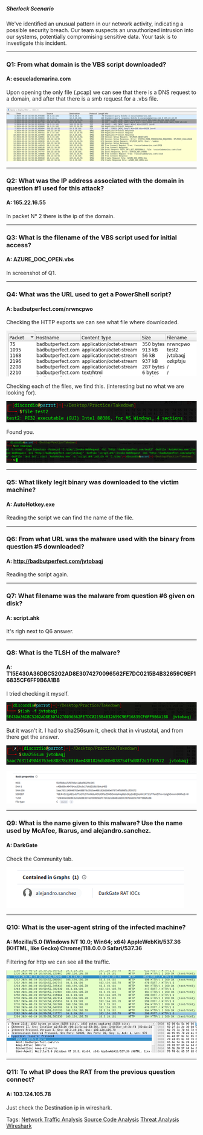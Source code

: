 
##### Sherlock Scenario

We've identified an unusual pattern in our network activity, indicating a possible security breach. Our team suspects an unauthorized intrusion into our systems, potentially compromising sensitive data. Your task is to investigate this incident.

___

### Q1: From what domain is the VBS script downloaded?

#### A: escuelademarina.com

Upon opening the only file (.pcap) we can see that there is a DNS request to a domain, and after that there is a smb request for a .vbs file.

![](../../Img/Pasted%20image%2020250516023042.png)

___

### Q2: What was the IP address associated with the domain in question #1 used for this attack?

#### A: 165.22.16.55

In packet N° 2 there is the ip of the domain.

___

### Q3: What is the filename of the VBS script used for initial access?

#### A: AZURE_DOC_OPEN.vbs

In screenshot of Q1.

___

### Q4: What was the URL used to get a PowerShell script?

#### A: badbutperfect.com/nrwncpwo

Checking the HTTP exports we can see what file where downloaded.

![](../../Img/Pasted%20image%2020250516023952.png)

Checking each of the files, we find this. (interesting but no what we are looking for).

![](../../Img/Pasted%20image%2020250516024112.png)

Found you.

![](../../Img/Pasted%20image%2020250516024434.png)

___

### Q5: What likely legit binary was downloaded to the victim machine?

#### A: AutoHotkey.exe

Reading the script we can find the name of the file.

___

### Q6: From what URL was the malware used with the binary from question #5 downloaded?

#### A: http://badbutperfect.com/jvtobaqj

Reading the script again.

___

### Q7: What filename was the malware from question #6 given on disk?

#### A: script.ahk

It's righ next to Q6 answer.

___

### Q8: What is the TLSH of the malware?

#### A: T15E430A36DBC5202AD8E3074270096562FE7DC0215B4B32659C9EF16835CF6FF9B6A1B8

I tried checking it myself.

![](../../Img/Pasted%20image%2020250516030309.png)

But it wasn't it.
I had to sha256sum it, check that in virustotal, and from there get the answer.

![](../../Img/Pasted%20image%2020250516030416.png)

![](../../Img/Pasted%20image%2020250516030431.png)

___

### Q9: What is the name given to this malware? Use the name used by McAfee, Ikarus, and alejandro.sanchez.

#### A: DarkGate

Check the Community tab.

![](../../Img/Pasted%20image%2020250516030615.png)

___

### Q10: What is the user-agent string of the infected machine?

#### A: Mozilla/5.0 (Windows NT 10.0; Win64; x64) AppleWebKit/537.36 (KHTML, like Gecko) Chrome/118.0.0.0 Safari/537.36

Filtering for http we can see all the traffic.

![](../../Img/Pasted%20image%2020250516031229.png)

___

### Q11: To what IP does the RAT from the previous question connect?

#### A: 103.124.105.78

Just check the Destination ip in wireshark.


Tags: [Network Traffic Analysis](../../Index/Network%20Traffic%20Analysis.md) [Source Code Analysis](../../Index/Source%20Code%20Analysis.md) [Threat Analysis](../../Index/Threat%20Analysis.md) [Wireshark](../../Index/Wireshark.md) 